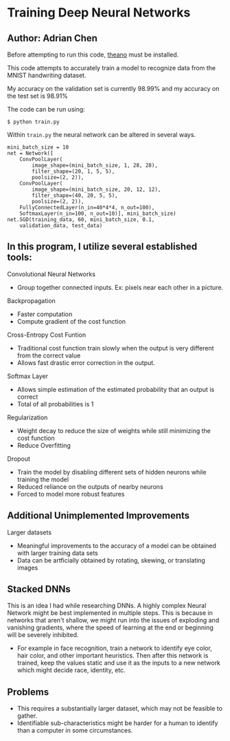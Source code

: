 # Training Deep Neural Networks
## Author: Adrian Chen

Before attempting to run this code, [theano](http://deeplearning.net/software/theano/) must be installed.

This code attempts to accurately train a model to recognize data from the MNIST handwriting dataset.

My accuracy on the validation set is currently 98.99% and my accuracy on the test set is 98.91%

The code can be run using:
```
$ python train.py
```

Within ```train.py``` the neural network can be altered in several ways.

```
mini_batch_size = 10
net = Network([
    ConvPoolLayer(
    	image_shape=(mini_batch_size, 1, 28, 28), 
	    filter_shape=(20, 1, 5, 5), 
	    poolsize=(2, 2)),
    ConvPoolLayer(
    	image_shape=(mini_batch_size, 20, 12, 12), 
        filter_shape=(40, 20, 5, 5), 
        poolsize=(2, 2)),
    FullyConnectedLayer(n_in=40*4*4, n_out=100),
    SoftmaxLayer(n_in=100, n_out=10)], mini_batch_size)
net.SGD(training_data, 60, mini_batch_size, 0.1, 
    validation_data, test_data)
```

## In this program, I utilize several established tools:
Convolutional Neural Networks
* Group together connected inputs. Ex: pixels near each other in a picture.

Backpropagation
* Faster computation
* Compute gradient of the cost function

Cross-Entropy Cost Funtion
* Traditional cost function train slowly when the output is very different from the correct value
* Allows fast drastic error correction in the output.

Softmax Layer
* Allows simple estimation of the estimated probability that an output is correct
* Total of all probabilities is 1

Regularization
* Weight decay to reduce the size of weights while still minimizing the cost function
* Reduce Overfitting

Dropout
* Train the model by disabling different sets of hidden neurons while training the model
* Reduced reliance on the outputs of nearby neurons
* Forced to model more robust features

## Additional Unimplemented Improvements

Larger datasets
* Meaningful improvements to the accuracy of a model can be obtained with larger training data sets
* Data can be artficially obtained by rotating, skewing, or translating images

## Stacked DNNs
This is an idea I had while researching DNNs. A highly complex Neural Network might be best implemented in multiple steps. This is because in networks that aren't shallow, we might run into the issues of exploding and vanishing gradients, where the speed of learning at the end or beginning will be severely inhibited.
* For example in face recognition, train a network to identify eye color, hair color, and other important heuristics. Then after this network is trained, keep the values static and use it as the inputs to a new network which might decide race, identity, etc.
## Problems
* This requires a substantially larger dataset, which may not be feasible to gather.
* Identifiable sub-characteristics might be harder for a human to identify than a computer in some circumstances.

